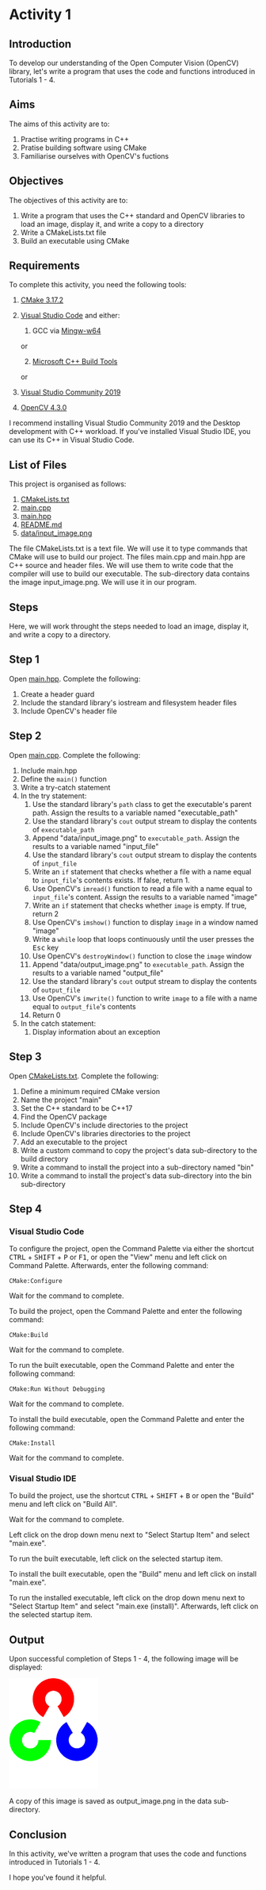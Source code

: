# Activity 1

## Introduction

To develop our understanding of the Open Computer Vision (OpenCV) library, let's write a program that uses the code and functions introduced in Tutorials 1 - 4.

## Aims

The aims of this activity are to:

1. Practise writing programs in C++
1. Pratise building software using CMake
1. Familiarise ourselves with OpenCV's fuctions

## Objectives

The objectives of this activity are to:

1. Write a program that uses the C++ standard and OpenCV libraries to load an image, display it, and write a copy to a directory
1. Write a CMakeLists.txt file
1. Build an executable using CMake

## Requirements

To complete this activity, you need the following tools:

1. [CMake 3.17.2](https://cmake.org/)
1. [Visual Studio Code](https://code.visualstudio.com/) and either: 
    1) GCC via [Mingw-w64](http://mingw-w64.org/doku.php)
    
    or
    
    2) [Microsoft C++ Build Tools](https://visualstudio.microsoft.com/visual-cpp-build-tools/)

    or

1. [Visual Studio Community 2019](https://visualstudio.microsoft.com/vs/)
1. [OpenCV 4.3.0](https://opencv.org/)

I recommend installing Visual Studio Community 2019 and the Desktop development with C++ workload. If you've installed Visual Studio IDE, you can use its C++ in Visual Studio Code.

## List of Files

This project is organised as follows:

1. [CMakeLists.txt](CMakeLists.txt)
1. [main.cpp](main.cpp)
1. [main.hpp](main.hpp)
1. [README.md](README.md)
1. [data/input_image.png](data/input_image.png)

The file CMakeLists.txt is a text file. We will use it to type commands that CMake will use to build our project. The files main.cpp and main.hpp are C++ source and header files. We will use them to write code that the compiler will use to build our executable. The sub-directory data contains the image input_image.png. We will use it in our program.

## Steps

Here, we will work throught the steps needed to load an image, display it, and write a copy to a directory. 

## Step 1

Open [main.hpp](main.hpp). Complete the following:

1. Create a header guard
1. Include the standard library's iostream and filesystem header files
1. Include OpenCV's header file

## Step 2

Open [main.cpp](main.cpp). Complete the following:

1. Include main.hpp
1. Define the ```main()``` function
1. Write a try-catch statement
1. In the try statement:
    1. Use the standard library's `path` class to get the executable's parent path. Assign the results to a variable named "executable_path"
    1. Use the standard library's `cout` output stream to display the contents of `executable_path`
    1. Append "data/input_image.png" to `executable_path`. Assign the results to a variable named "input_file"
    1. Use the standard library's `cout` output stream to display the contents of `input_file`
    1. Write an `if` statement that checks whether a file with a name equal to `input_file`'s contents exists. If false, return 1.
    1. Use OpenCV's `imread()` function to read a file with a name equal to `input_file`'s content. Assign the results to a variable named "image"
    1. Write an `if` statement that checks whether `image` is empty. If true, return 2
    1. Use OpenCV's `imshow()` function to display `image` in a window named "image"
    1. Write a `while` loop that loops continuously until the user presses the <kbd>Esc</kbd> key
    1. Use OpenCV's `destroyWindow()` function to close the `image` window
    1. Append "data/output_image.png" to `executable_path`. Assign the results to a variable named "output_file"
    1. Use the standard library's `cout` output stream to display the contents of `output_file`
    1. Use OpenCV's `imwrite()` function to write `image` to a file with a name equal to `output_file`'s contents
    1. Return 0
1. In the catch statement:
    1. Display information about an exception

## Step 3

Open [CMakeLists.txt](CMakeLists.txt). Complete the following:

1. Define a minimum required CMake version
1. Name the project "main"
1. Set the C++ standard to be C++17
1. Find the OpenCV package
1. Include OpenCV's include directories to the project
1. Include OpenCV's libraries directories to the project
1. Add an executable to the project
1. Write a custom command to copy the project's data sub-directory to the build directory
1. Write a command to install the project into a sub-directory named "bin"
1. Write a command to install the project's data sub-directory into the bin sub-directory

## Step 4

### Visual Studio Code

To configure the project, open the Command Palette via either the shortcut <kbd>CTRL</kbd> + <kbd>SHIFT</kbd> + <kbd>P</kbd> or <kbd>F1</kbd>, or open the "View" menu and left click on Command Palette. Afterwards, enter the following command:

    CMake:Configure

Wait for the command to complete.

To build the project, open the Command Palette and enter the following command:

    CMake:Build

Wait for the command to complete.

To run the built executable, open the Command Palette and enter the following command:

    CMake:Run Without Debugging

Wait for the command to complete.

To install the build executable, open the Command Palette and enter the following command:

    CMake:Install

Wait for the command to complete.

### Visual Studio IDE

To build the project, use the shortcut <kbd>CTRL</kbd> + <kbd>SHIFT</kbd> + <kbd>B</kbd> or open the "Build" menu and left click on "Build All".

Wait for the command to complete.

Left click on the drop down menu next to "Select Startup Item" and select "main.exe". 

To run the built executable, left click on the selected startup item.

To install the built executable, open the "Build" menu and left click on install "main.exe".

To run the installed executable, left click on the drop down menu next to "Select Startup Item" and select "main.exe (install)". Afterwards, left click on the selected startup item. 

## Output

Upon successful completion of Steps 1 - 4, the following image will be displayed:

![output](data/input_image.png)

A copy of this image is saved as output_image.png in the data sub-directory.

## Conclusion

In this activity, we've written a program that uses the code and functions introduced in Tutorials 1 - 4.

I hope you've found it helpful.